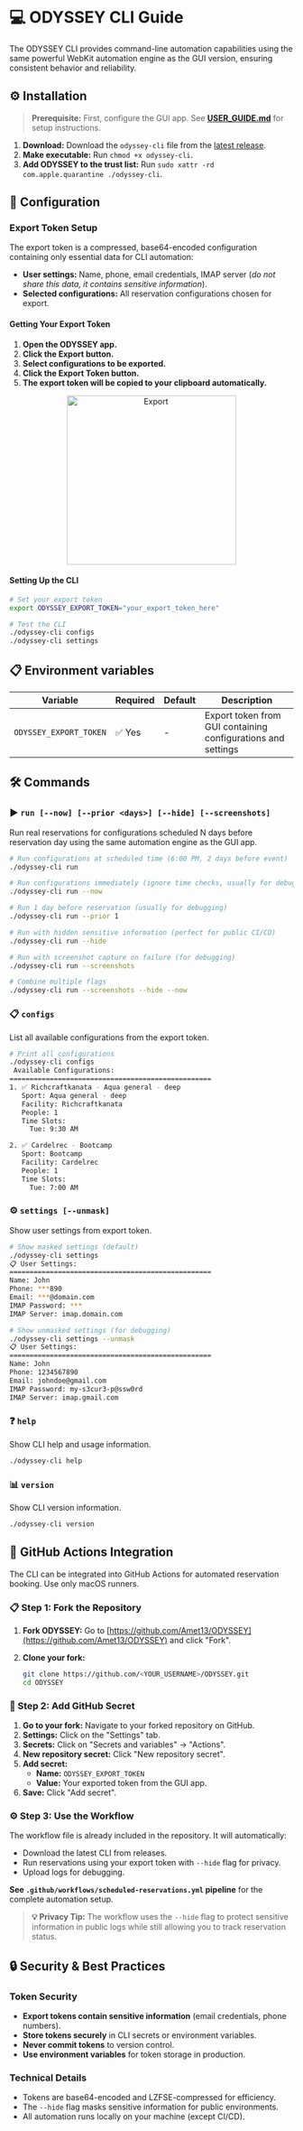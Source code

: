 # 💻 ODYSSEY CLI Guide

The ODYSSEY CLI provides command-line automation capabilities using the same powerful WebKit automation engine as the GUI version, ensuring consistent behavior and reliability.

## ⚙️ Installation

> **Prerequisite:** First, configure the GUI app. See **[USER_GUIDE.md](USER_GUIDE.md)** for setup instructions.

1. **Download:** Download the `odyssey-cli` file from the [latest release](https://github.com/Amet13/ODYSSEY/releases/latest/).
2. **Make executable:** Run `chmod +x odyssey-cli`.
3. **Add ODYSSEY to the trust list:** Run `sudo xattr -rd com.apple.quarantine ./odyssey-cli`.

## 🔧 Configuration

### Export Token Setup

The export token is a compressed, base64-encoded configuration containing only essential data for CLI automation:

- **User settings:** Name, phone, email credentials, IMAP server (_do not share this data, it contains sensitive information_).
- **Selected configurations:** All reservation configurations chosen for export.

#### Getting Your Export Token

1. **Open the ODYSSEY app.**
2. **Click the Export button.**
3. **Select configurations to be exported.**
4. **Click the Export Token button.**
5. **The export token will be copied to your clipboard automatically.**

<div align="center">
  <img src="Images/export.png" width="300" alt="Export">
</div>

#### Setting Up the CLI

```bash
# Set your export token
export ODYSSEY_EXPORT_TOKEN="your_export_token_here"

# Test the CLI
./odyssey-cli configs
./odyssey-cli settings
```

## 📋 Environment variables

| Variable               | Required | Default | Description                                                  |
| ---------------------- | -------- | ------- | ------------------------------------------------------------ |
| `ODYSSEY_EXPORT_TOKEN` | ✅ Yes   | -       | Export token from GUI containing configurations and settings |

## 🛠️ Commands

### ▶️ `run [--now] [--prior <days>] [--hide] [--screenshots]`

Run real reservations for configurations scheduled N days before reservation day using the same automation engine as the GUI app.

```bash
# Run configurations at scheduled time (6:00 PM, 2 days before event)
./odyssey-cli run

# Run configurations immediately (ignore time checks, usually for debugging)
./odyssey-cli run --now

# Run 1 day before reservation (usually for debugging)
./odyssey-cli run --prior 1

# Run with hidden sensitive information (perfect for public CI/CD)
./odyssey-cli run --hide

# Run with screenshot capture on failure (for debugging)
./odyssey-cli run --screenshots

# Combine multiple flags
./odyssey-cli run --screenshots --hide --now
```

### 📋 `configs`

List all available configurations from the export token.

```bash
# Print all configurations
./odyssey-cli configs
 Available Configurations:
==================================================
1. ✅ Richcraftkanata - Aqua general - deep
   Sport: Aqua general - deep
   Facility: Richcraftkanata
   People: 1
   Time Slots:
     Tue: 9:30 AM

2. ✅ Cardelrec - Bootcamp
   Sport: Bootcamp
   Facility: Cardelrec
   People: 1
   Time Slots:
     Tue: 7:00 AM
```

### ⚙️ `settings [--unmask]`

Show user settings from export token.

```bash
# Show masked settings (default)
./odyssey-cli settings
📋 User Settings:
==================================================
Name: John
Phone: ***890
Email: ***@domain.com
IMAP Password: ***
IMAP Server: imap.domain.com

# Show unmasked settings (for debugging)
./odyssey-cli settings --unmask
📋 User Settings:
==================================================
Name: John
Phone: 1234567890
Email: johndoe@gmail.com
IMAP Password: my-s3cur3-p@ssw0rd
IMAP Server: imap.gmail.com
```

### ❓ `help`

Show CLI help and usage information.

```bash
./odyssey-cli help
```

### 📊 `version`

Show CLI version information.

```bash
./odyssey-cli version
```

## 🚀 GitHub Actions Integration

The CLI can be integrated into GitHub Actions for automated reservation booking.
Use only macOS runners.

### 📋 Step 1: Fork the Repository

1. **Fork ODYSSEY:** Go to [https://github.com/Amet13/ODYSSEY](https://github.com/Amet13/ODYSSEY) and click "Fork".
2. **Clone your fork:**

   ```bash
   git clone https://github.com/<YOUR_USERNAME>/ODYSSEY.git
   cd ODYSSEY
   ```

### 🔐 Step 2: Add GitHub Secret

1. **Go to your fork:** Navigate to your forked repository on GitHub.
2. **Settings:** Click on the "Settings" tab.
3. **Secrets:** Click on "Secrets and variables" → "Actions".
4. **New repository secret:** Click "New repository secret".
5. **Add secret:**
   - **Name:** `ODYSSEY_EXPORT_TOKEN`
   - **Value:** Your exported token from the GUI app.
6. **Save:** Click "Add secret".

### ⚙️ Step 3: Use the Workflow

The workflow file is already included in the repository. It will automatically:

- Download the latest CLI from releases.
- Run reservations using your export token with `--hide` flag for privacy.
- Upload logs for debugging.

**See `.github/workflows/scheduled-reservations.yml` pipeline** for the complete automation setup.

> **💡 Privacy Tip:** The workflow uses the `--hide` flag to protect sensitive information in public logs while still allowing you to track reservation status.

## 🔒 Security & Best Practices

### Token Security

- **Export tokens contain sensitive information** (email credentials, phone numbers).
- **Store tokens securely** in CLI secrets or environment variables.
- **Never commit tokens** to version control.
- **Use environment variables** for token storage in production.

### Technical Details

- Tokens are base64-encoded and LZFSE-compressed for efficiency.
- The `--hide` flag masks sensitive information for public environments.
- All automation runs locally on your machine (except CI/CD).
